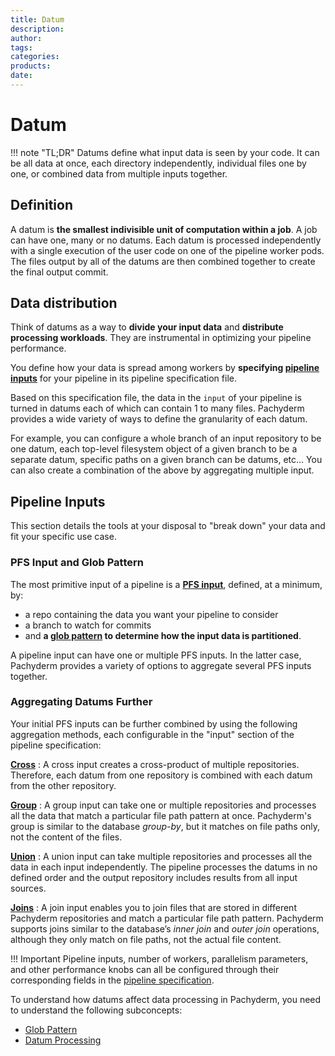 ```yaml
---
title: Datum
description:
author:
tags:
categories:
products:
date:
---
```


# Datum

!!! note "TL;DR"
    Datums define what input data is seen by your code. It can be
    all data at once, each directory independently, individual
    files one by one, or combined data from multiple inputs together.

## Definition
A datum is **the smallest indivisible unit of computation within a job**.
A job can have one, many or no datums. Each datum is processed
independently with a single execution of the user code on one of
the pipeline worker pods.
The files output by all of the datums are then combined together to
create the final output commit.

## Data distribution
Think of datums as a way to **divide your input data** 
and **distribute processing workloads**.
They are instrumental in optimizing your pipeline performance.

You define how your data is spread among workers by
**specifying [pipeline inputs](#pipeline-inputs)** for your pipeline 
in its pipeline specification file. 

Based on this specification file, the data in the `input` 
of your pipeline is turned in datums 
each of which can contain 1 to many files.
Pachyderm provides a wide variety of ways to define the granularity of each datum. 

For example, you can configure a whole branch of an
input repository to be one datum, each top-level filesystem object of a given branch
to be a separate datum, specific paths on a given branch can be datums, etc...
You can also create a combination of the above by aggregating multiple input.

## Pipeline Inputs
This section details the tools at your disposal to
"break down" your data and fit your specific use case.
### PFS Input and Glob Pattern
The most primitive input of a pipeline is a [**PFS input**](../../../reference/pipeline-spec/#pfs-input), defined, at a minimum, by:

- a repo containing the data you want your pipeline to consider
- a branch to watch for commits
- and **a [glob pattern](glob-pattern.md) to determine how the input data is partitioned**.

A pipeline input can have one or multiple PFS inputs.
In the latter case, Pachyderm provides a variety of options to aggregate several PFS inputs together.
### Aggregating Datums Further
Your initial PFS inputs can be further combined by using the following
aggregation methods, each configurable in the "input" section of the pipeline specification:

[**Cross**](./cross-union/#cross-input)
:    A cross input creates a cross-product of multiple repositories.
     Therefore, each datum from one repository is combined with each
     datum from the other repository.

[**Group**](./group/)
:    A group input can take one or multiple repositories and processes
     all the data that match a particular
     file path pattern at once. Pachyderm's group is similar to the database *group-by*, but it matches on file paths only, not the content of the files.

[**Union**](./cross-union/#union-input)
:    A union input can take multiple repositories and processes
     all the data in each input independently. The pipeline
     processes the datums in no defined order and the output
     repository includes results from all input sources.

[**Joins**](./join/)
:    A join input enables you to join files that are stored
     in different Pachyderm repositories and match a particular
     file path pattern. Pachyderm supports joins similar to the
     database’s *inner join* and *outer join* operations, although they only match
     on file paths, not the actual file content.


!!! Important
     Pipeline inputs, number of workers, parallelism parameters, and other
     performance knobs can all be configured through their
     corresponding fields in the [pipeline specification](../../../reference/pipeline-spec.md).

To understand how datums affect data processing in Pachyderm, you need to
understand the following subconcepts:

* [Glob Pattern](glob-pattern.md)
* [Datum Processing](relationship-between-datums.md)
